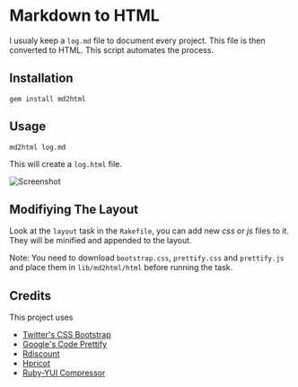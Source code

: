 # Markdown to HTML

I usualy keep a `log.md` file to document every project. This file is
then converted to HTML. This script automates the process.

## Installation

    gem install md2html

## Usage

    md2html log.md

This will create a `log.html` file.

![Screenshot]( http://i.imgur.com/1Op0n.png )

## Modifiying The Layout
Look at the `layout` task in the `Rakefile`, you can add new *css* or
*js* files to it. They will be minified and appended to the layout.

Note: You need to download `bootstrap.css`, `prettify.css` and
`prettify.js` and place them in `lib/md2html/html` before running the
task.


## Credits
This project uses

* [Twitter's CSS Bootstrap](http://twitter.github.com/bootstrap) 
* [Google's Code Prettify](http://code.google.com/p/google-code-prettify/)
* [Rdiscount](https://github.com/rtomayko/rdiscount)
* [Hpricot](https://github.com/hpricot/hpricot)
* [Ruby-YUI Compressor](https://github.com/sstephenson/ruby-yui-compressor)
